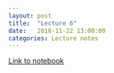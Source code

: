 ```yaml
---
layout: post
title:  "Lecture 6"
date:   2018-11-22 13:00:00
categories: Lecture notes
---
```


[Link to notebook](https://notebooks.azure.com/nbarral/libraries/introprog-lect6)


